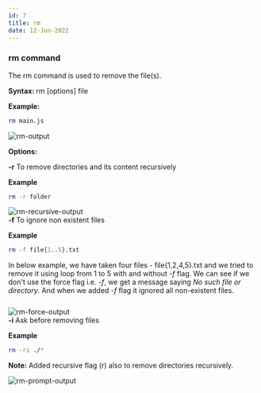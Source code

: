 ```yaml
---
id: 7
title: rm
date: 12-Jun-2022
---
```


### rm command

The rm command is used to remove the file(s).

<p class="lc-paragraph">
<strong>Syntax:&nbsp;</strong>rm [options] file
</p>

<p class="lc-paragraph">
<strong>Example:</strong>
</p>

```bash
rm main.js
```

<img class='lc-img' src='https://user-images.githubusercontent.com/43666833/173218536-0b57a635-0c55-48d8-8428-9f0626f139db.gif' alt='rm-output'>

<p class="lc-paragraph"><strong>Options:</strong></p>

<div class="command-option">
    <strong>-r</strong>
    <span>To remove directories and its content recursively</span>
</div>

**Example**

```bash
rm -r folder
```

<img class='lc-img' src='https://user-images.githubusercontent.com/43666833/173219366-8d6a8276-effa-4698-b123-978e3b1c19b9.gif' alt='rm-recursive-output'>

<div class="command-option">
    <strong>-f</strong>
    <span>To ignore non existent files</span>
</div>

**Example**

```bash
rm -f file{1..5}.txt
```

In below example, we have taken four files - file{1,2,4,5}.txt and we tried to remove it using loop from 1 to 5 with and without _-f_ flag. We can see if we don't use the force flag i.e. _-f_, we get a message saying _No such file or directory_. And when we added _-f_ flag it ignored all non-existent files.

<div style="height:12px"></div>

<img class='lc-img' src='https://user-images.githubusercontent.com/43666833/173219712-87b7e9be-5f60-4da6-a1e7-a15a12936746.gif' alt='rm-force-output'>

<div class="command-option">
    <strong>-i</strong>
    <span>Ask before removing files</span>
</div>

**Example**

```bash
rm -ri ./*
```

**Note:** Added recursive flag (r) also to remove directories recursively.

<img class='lc-img' src='https://user-images.githubusercontent.com/43666833/173220176-5af1c492-7857-4227-a619-350a00da2d22.gif' alt='rm-prompt-output' >
